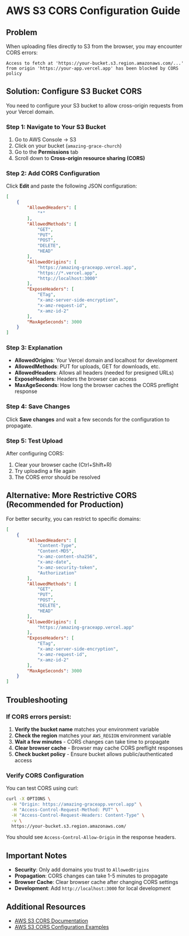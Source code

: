 # AWS S3 CORS Configuration Guide

## Problem
When uploading files directly to S3 from the browser, you may encounter CORS errors:
```
Access to fetch at 'https://your-bucket.s3.region.amazonaws.com/...' from origin 'https://your-app.vercel.app' has been blocked by CORS policy
```

## Solution: Configure S3 Bucket CORS

You need to configure your S3 bucket to allow cross-origin requests from your Vercel domain.

### Step 1: Navigate to Your S3 Bucket

1. Go to AWS Console → S3
2. Click on your bucket (`amazing-grace-church`)
3. Go to the **Permissions** tab
4. Scroll down to **Cross-origin resource sharing (CORS)**

### Step 2: Add CORS Configuration

Click **Edit** and paste the following JSON configuration:

```json
[
    {
        "AllowedHeaders": [
            "*"
        ],
        "AllowedMethods": [
            "GET",
            "PUT",
            "POST",
            "DELETE",
            "HEAD"
        ],
        "AllowedOrigins": [
            "https://amazing-graceapp.vercel.app",
            "https://*.vercel.app",
            "http://localhost:3000"
        ],
        "ExposeHeaders": [
            "ETag",
            "x-amz-server-side-encryption",
            "x-amz-request-id",
            "x-amz-id-2"
        ],
        "MaxAgeSeconds": 3000
    }
]
```

### Step 3: Explanation

- **AllowedOrigins**: Your Vercel domain and localhost for development
- **AllowedMethods**: PUT for uploads, GET for downloads, etc.
- **AllowedHeaders**: Allows all headers (needed for presigned URLs)
- **ExposeHeaders**: Headers the browser can access
- **MaxAgeSeconds**: How long the browser caches the CORS preflight response

### Step 4: Save Changes

Click **Save changes** and wait a few seconds for the configuration to propagate.

### Step 5: Test Upload

After configuring CORS:
1. Clear your browser cache (Ctrl+Shift+R)
2. Try uploading a file again
3. The CORS error should be resolved

## Alternative: More Restrictive CORS (Recommended for Production)

For better security, you can restrict to specific domains:

```json
[
    {
        "AllowedHeaders": [
            "Content-Type",
            "Content-MD5",
            "x-amz-content-sha256",
            "x-amz-date",
            "x-amz-security-token",
            "Authorization"
        ],
        "AllowedMethods": [
            "GET",
            "PUT",
            "POST",
            "DELETE",
            "HEAD"
        ],
        "AllowedOrigins": [
            "https://amazing-graceapp.vercel.app"
        ],
        "ExposeHeaders": [
            "ETag",
            "x-amz-server-side-encryption",
            "x-amz-request-id",
            "x-amz-id-2"
        ],
        "MaxAgeSeconds": 3000
    }
]
```

## Troubleshooting

### If CORS errors persist:

1. **Verify the bucket name** matches your environment variable
2. **Check the region** matches your `AWS_REGION` environment variable
3. **Wait a few minutes** - CORS changes can take time to propagate
4. **Clear browser cache** - Browser may cache CORS preflight responses
5. **Check bucket policy** - Ensure bucket allows public/authenticated access

### Verify CORS Configuration

You can test CORS using curl:

```bash
curl -X OPTIONS \
  -H "Origin: https://amazing-graceapp.vercel.app" \
  -H "Access-Control-Request-Method: PUT" \
  -H "Access-Control-Request-Headers: Content-Type" \
  -v \
  https://your-bucket.s3.region.amazonaws.com/
```

You should see `Access-Control-Allow-Origin` in the response headers.

## Important Notes

- **Security**: Only add domains you trust to `AllowedOrigins`
- **Propagation**: CORS changes can take 1-5 minutes to propagate
- **Browser Cache**: Clear browser cache after changing CORS settings
- **Development**: Add `http://localhost:3000` for local development

## Additional Resources

- [AWS S3 CORS Documentation](https://docs.aws.amazon.com/AmazonS3/latest/userguide/cors.html)
- [AWS S3 CORS Configuration Examples](https://docs.aws.amazon.com/AmazonS3/latest/userguide/cors-configuration-examples.html)

